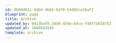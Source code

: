 ```yaml
---
id: 0b60d61c-8dbd-4b65-b470-54d82ce26af2
blueprint: page
title: Archive
updated_by: 0d13baf8-34d9-459e-b4ce-f48ffa818752
updated_at: 1680543545
template: archive
---
```

